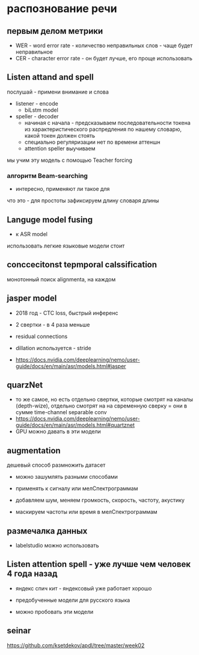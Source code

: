 # распознование речи

## первым делом метрики

* WER - word error rate - количество неправильных слов - чаще будет неправильное
* CER - character error rate - он будет лучше, его проще использовать

## Listen attand and spell

послушай - примени внимание и слова

* listener - encode
  * biLstm model
* speller - decoder
  * начиная с начала - предсказываем последовательности токена из характеристического распредления по нашему словарю, какой токен должен стоять
  * специально регуляризации нет по времени аттеншн
  * attention speller выучиваем

мы учим эту модель с помощью Teacher forcing

### алгоритм Beam-searching

* интересно, применяют ли такое для

что это - для простоты зафиксируем длину словаря длины

## Languge model fusing

* к ASR model

использовать легкие языковые модели стоит

## conccecitonst tepmporal calssification

монотонный поиск alignmenta, на каждом

## jasper model

* 2018 год - CTC loss, быстрый инференс

* 2 свертки - в 4 раза меньше
* residual connections
* dillation используется - stride
* <https://docs.nvidia.com/deeplearning/nemo/user-guide/docs/en/main/asr/models.html#jasper>

## quarzNet

* то же самое, но есть отдельно свертки, которые смотрят на каналы (depth-wize), отдельно смотрят на на свременную сверку = они в сумме time-channel separable conv
* <https://docs.nvidia.com/deeplearning/nemo/user-guide/docs/en/main/asr/models.html#quartznet>
* GPU можно давать в эти модели

## augmentation

дешевый способ размножить датасет

* можно зашумлять разными способами
* применять к сигналу или мелСпектрограммам
* добавляем шум, меняем громкость, скорость, частоту, акустику

* маскируем частоты или время в мелСпектрограммам

## размечалка данных

* labelstudio можно использовать

## Listen attention spell - уже лучше чем человек 4 года назад

* яндекс спич кит - яндексовый уже работает хорошо
* предобученные модели для русского языка

* можно пробовать эти модели

## seinar

<https://github.com/ksetdekov/apdl/tree/master/week02>
